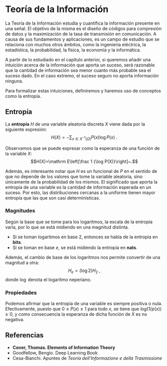 # Teoría de la Información

La Teoría de la Información estudia y cuantifica la información presente en una señal. El objetivo de la misma es el diseño de códigos para compresión de datos y la maximización de la tasa de transmisión en comunicación. A causa de sus fundamentos y aplicaciones, es un campo de estudio que se relaciona con muchos otros ámbitos, como la ingeniería eléctrica, la estadística, la probabilidad, la física, la economía y la informática.

A partir de lo estudiado en el capítulo anterior, si queremos añadir una intuición acerca de la información que aporta un suceso, será razonable que la cantidad de información sea menor cuanto más probable sea el suceso dado. En el caso extremo, el suceso seguro no aporta información ninguna.

Para formalizar estas intuiciones, definiremos y haremos uso de conceptos como la entropía.

## Entropía

La **entropía** $H$ de una variable aleatoria discreta $X$ viene dada por la siguiente expresión:
$$H(X)=-\sum_{x\in X^{-1}(\Omega)}P(x)\log P(x)~.$$

Observamos que se puede expresar como la esperanza de una función de la variable $X$:
$$H(X)=\mathrm E\left[\frac 1 {\log P(X)}\right]~.$$

Además, es interesante notar que $H$ es un funcional de $P$ en el sentido de que no depende de los valores que tome la variable aleatoria, sino únicamente de la probabilidad de los mismos. El significado que aporta la entropía de una variable es la cantidad de información esperada en un suceso. Por esto, las distribuciones cercanas a la uniforme tienen mayor entropía que las que son casi determinísticas.

### Magnitudes

Según la base que se tome para los logaritmos, la escala de la entropía varía, por lo que se está midiendo en una magnitud distinta.

* Si se toman logaritmos en base 2, entonces se habla de la entropía en **bits**.
* Si se toman en base $e$, se está midiendo la entropía en **nats**.

Además, el cambio de base de los logaritmos nos permite convertir de una magnitud a otra:
$$H_e=(\log 2) H_2~,$$
donde $\log$ denota el logaritmo neperiano.

### Propiedades

Podemos afirmar que la entropía de una variable es siempre positiva o nula. Efectivamente, puesto que $0\leq P(x)\leq 1$ para todo $x$, se tiene que $log(1/p(x))\geq 0$, y como consecuencia la esperanza de dicha función de $X$ es no negativa.

## Referencias

* **Cover, Thomas. Elements of Information Theory**
* Goodfellow, Bengio. Deep Learning Book
* Cesa-Bianchi. Apuntes de *Teoria dell'Informazione e della Trasmissione*
